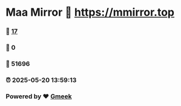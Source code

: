 # Maa Mirror :link: https://mmirror.top 
### :page_facing_up: [17](https://mmirror.top/tag.html) 
### :speech_balloon: 0 
### :hibiscus: 51696 
### :alarm_clock: 2025-05-20 13:59:13 
### Powered by :heart: [Gmeek](https://github.com/Meekdai/Gmeek)
